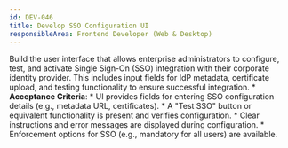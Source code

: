 ```yaml
---
id: DEV-046
title: Develop SSO Configuration UI
responsibleArea: Frontend Developer (Web & Desktop)
---
```

Build the user interface that allows enterprise administrators to configure, test, and activate Single Sign-On (SSO) integration with their corporate identity provider. This includes input fields for IdP metadata, certificate upload, and testing functionality to ensure successful integration.    *   **Acceptance Criteria**:
    *   UI provides fields for entering SSO configuration details (e.g., metadata URL, certificates).
    *   A "Test SSO" button or equivalent functionality is present and verifies configuration.
    *   Clear instructions and error messages are displayed during configuration.
    *   Enforcement options for SSO (e.g., mandatory for all users) are available.